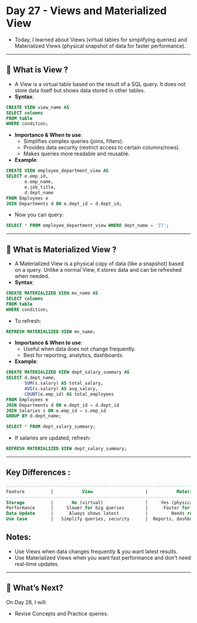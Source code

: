 # Day 27 - Views and Materialized View 
- Today, I learned about Views (virtual tables for simplifying queries) and Materialized Views (physical snapshot of data for faster performance).
---

## 🧐 What is View ?
- A View is a virtual table based on the result of a SQL query. It does not store data itself but shows data stored in other tables.
- **Syntax**:
```sql
CREATE VIEW view_name AS
SELECT columns
FROM table
WHERE condition;
```
- **Importance & When to use**: 
   - Simplifies complex queries (joins, filters).
   - Provides data security (restrict access to certain columns/rows).
   - Makes queries more readable and reusable.
- **Example**:
```sql
CREATE VIEW employee_department_view AS
SELECT e.emp_id,
       e.emp_name,
       e.job_title,
       d.dept_name
FROM Employees e
JOIN Departments d ON e.dept_id = d.dept_id;
```
- Now you can query:
```sql
SELECT * FROM employee_department_view WHERE dept_name = 'IT';
```
---

## 🧐 What is Materialized View ?
- A Materialized View is a physical copy of data (like a snapshot) based on a query. Unlike a normal View, it stores data and can be refreshed when needed.
- **Syntax**:
```sql
CREATE MATERIALIZED VIEW mv_name AS
SELECT columns
FROM table
WHERE condition;
```
- To refresh:
```sql
REFRESH MATERIALIZED VIEW mv_name;
```
- **Importance & When to use**:
    - Useful when data does not change frequently.
    - Best for reporting, analytics, dashboards.
- **Example**:
```sql
CREATE MATERIALIZED VIEW dept_salary_summary AS
SELECT d.dept_name,
       SUM(s.salary) AS total_salary,
       AVG(s.salary) AS avg_salary,
       COUNT(e.emp_id) AS total_employees
FROM Employees e
JOIN Departments d ON e.dept_id = d.dept_id
JOIN Salaries s ON e.emp_id = s.emp_id
GROUP BY d.dept_name;
```
```sql
SELECT * FROM dept_salary_summary;
```
- If salaries are updated, refresh:
```sql
REFRESH MATERIALIZED VIEW dept_salary_summary;
```
---

## Key Differences :
```sql
--------------------------------------------------------------------------------------
Feature	         |           View	                 |           Materialized View
--------------------------------------------------------------------------------------
Storage      	 |       No (virtual)                |     Yes (physical snapshot)
Performance      |     Slower for big queries        |      Faster for big queries
Data Update	     |      Always shows latest	         |         Needs refresh
Use Case	     |   Simplify queries, security	     |  Reports, dashboards, analytics
```

## Notes:
- Use Views when data changes frequently & you want latest results.
- Use Materialized Views when you want fast performance and don’t need real-time updates.
---

## 🚀 What’s Next?
On Day 28, I will:
- Revise Concepts and Practice queries.
